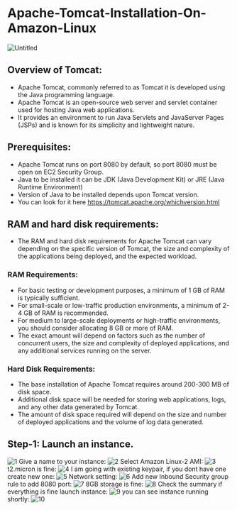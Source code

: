# Apache-Tomcat-Installation-On-Amazon-Linux
![Untitled](https://github.com/DevOps-Projects-From-Scratch/Apache-Tomcat-Installation-On-Amazon-Linux/assets/91256009/2db1c8be-b2d4-4c09-bb86-1d5a7253bc7c)

## Overview of Tomcat:
* Apache Tomcat, commonly referred to as Tomcat it is developed using the Java programming language.
* Apache Tomcat is an open-source web server and servlet container used for hosting Java web applications.
* It provides an environment to run Java Servlets and JavaServer Pages (JSPs) and is known for its simplicity and lightweight nature.

## Prerequisites:
* Apache Tomcat runs on port 8080 by default, so port 8080 must be open on EC2 Security Group.
* Java to be installed it can be JDK (Java Development Kit) or JRE (Java Runtime Environment) 
* Version of Java to be installed depends upon Tomcat version. 
* You can look for it here https://tomcat.apache.org/whichversion.html 

## RAM and hard disk requirements: 
* The RAM and hard disk requirements for Apache Tomcat can vary depending on the specific version of Tomcat, the size and complexity of the applications being deployed, and the expected workload.
### RAM Requirements:
* For basic testing or development purposes, a minimum of 1 GB of RAM is typically sufficient.
* For small-scale or low-traffic production environments, a minimum of 2-4 GB of RAM is recommended.
* For medium to large-scale deployments or high-traffic environments, you should consider allocating 8 GB or more of RAM. 
* The exact amount will depend on factors such as the number of concurrent users, the size and complexity of deployed applications, and any additional services running on the server.
### Hard Disk Requirements:
* The base installation of Apache Tomcat requires around 200-300 MB of disk space.
* Additional disk space will be needed for storing web applications, logs, and any other data generated by Tomcat.
* The amount of disk space required will depend on the size and number of deployed applications and the volume of log data generated. 

## Step-1: Launch an instance.
![1](https://github.com/DevOps-Projects-From-Scratch/Apache-Tomcat-Installation-On-Amazon-Linux/assets/91256009/53229dc5-f0c4-4f03-8ce8-fc643234f8de)
Give a name to your instance:
![2](https://github.com/DevOps-Projects-From-Scratch/Apache-Tomcat-Installation-On-Amazon-Linux/assets/91256009/2d52f842-354b-479f-8014-2b3e18a7a1aa)
Select Amazon Linux-2 AMI:
![3](https://github.com/DevOps-Projects-From-Scratch/Apache-Tomcat-Installation-On-Amazon-Linux/assets/91256009/40f6cafd-50bb-4530-a059-c51fedac0ceb)
t2.micron is fine:
![4](https://github.com/DevOps-Projects-From-Scratch/Apache-Tomcat-Installation-On-Amazon-Linux/assets/91256009/d2208c44-778f-40bd-be96-158dd8d098f2)
I am going with existing keypair, if you dont have one create new one:
![5](https://github.com/DevOps-Projects-From-Scratch/Apache-Tomcat-Installation-On-Amazon-Linux/assets/91256009/b37bb48c-4d74-4e48-8b25-660f0d65530e)
Network setting:
![6](https://github.com/DevOps-Projects-From-Scratch/Apache-Tomcat-Installation-On-Amazon-Linux/assets/91256009/0efa4447-417f-4bd0-aa9b-138d224aade2)
Add new Inbound Security group rule to add 8080 port:
![7](https://github.com/DevOps-Projects-From-Scratch/Apache-Tomcat-Installation-On-Amazon-Linux/assets/91256009/dd498c32-2176-457b-a6aa-4f048a2cbf07)
8GB storage is fine:
![8](https://github.com/DevOps-Projects-From-Scratch/Apache-Tomcat-Installation-On-Amazon-Linux/assets/91256009/6d8aa347-37db-4e6a-acf6-eaeb04b1b58b)
Check the summary if everything is fine launch instance: 
![9](https://github.com/DevOps-Projects-From-Scratch/Apache-Tomcat-Installation-On-Amazon-Linux/assets/91256009/192698e1-3bbc-4922-93c9-d472f3d742c1)
you can see instance running shortly:
![10](https://github.com/DevOps-Projects-From-Scratch/Apache-Tomcat-Installation-On-Amazon-Linux/assets/91256009/5c9b0f96-8280-40a0-8dc3-c2a3c5826a03)

